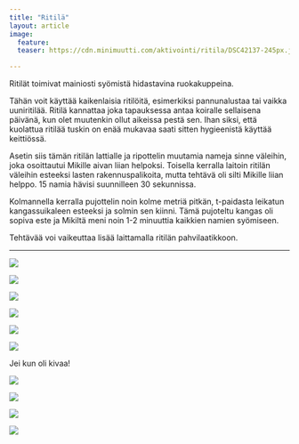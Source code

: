 ```yaml
---
title: "Ritilä"
layout: article
image:
  feature:
  teaser: https://cdn.minimuutti.com/aktivointi/ritila/DSC42137-245px.jpg

---
```


Ritilät toimivat mainiosti syömistä hidastavina ruokakuppeina.

Tähän voit käyttää kaikenlaisia ritilöitä, esimerkiksi pannunalustaa tai vaikka uuniritilää. Ritilä kannattaa joka tapauksessa antaa koiralle sellaisena päivänä, kun olet muutenkin ollut aikeissa pestä sen. Ihan siksi, että kuolattua ritilää tuskin on enää mukavaa saati sitten hygieenistä käyttää keittiössä.

Asetin siis tämän ritilän lattialle ja ripottelin muutamia nameja sinne väleihin, joka osoittautui Mikille aivan liian helpoksi. Toisella kerralla laitoin ritilän väleihin esteeksi lasten rakennuspalikoita, mutta tehtävä oli silti Mikille liian helppo. 15 namia hävisi suunnilleen 30 sekunnissa.

Kolmannella kerralla pujottelin noin kolme metriä pitkän, t-paidasta leikatun kangassuikaleen esteeksi ja solmin sen kiinni. Tämä pujoteltu kangas oli sopiva este ja Mikiltä meni noin 1-2 minuuttia kaikkien namien syömiseen.

Tehtävää voi vaikeuttaa lisää laittamalla ritilän pahvilaatikkoon.

---

![](https://cdn.minimuutti.com/aktivointi/ritila/DSC42137-800px.jpg)

![](https://cdn.minimuutti.com/aktivointi/ritila/DSC42147-800px.jpg)

![](https://cdn.minimuutti.com/aktivointi/ritila/DSC42191-800px.jpg)

![](https://cdn.minimuutti.com/aktivointi/ritila/DSC42664-800px.jpg)

![](https://cdn.minimuutti.com/aktivointi/ritila/DSC42724-800px.jpg)

![](https://cdn.minimuutti.com/aktivointi/ritila/DSC42760-800px.jpg)

Jei kun oli kivaa!

![](https://cdn.minimuutti.com/mikin-kuvat/1/DSC42767-800px.jpg)

![](https://cdn.minimuutti.com/aktivointi/ritila/DSC44553-800px.jpg)

![](https://cdn.minimuutti.com/aktivointi/ritila/DSC44557-800px.jpg)

![](https://cdn.minimuutti.com/aktivointi/ritila/DSC44604-800px.jpg)
